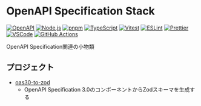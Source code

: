 # OpenAPI Specification Stack

[![OpenAPI](https://img.shields.io/badge/OpenAPI-6ba539?style=flat-square&logo=openapiinitiative&logoColor=white)](https://www.openapis.org/)
[![Node.js](https://img.shields.io/badge/Node.js-339933?style=flat-square&logo=node.js&logoColor=white)](https://nodejs.org/)
[![pnpm](https://img.shields.io/badge/pnpm-f69220?style=flat-square&logo=pnpm&logoColor=white)](https://pnpm.io/)
[![TypeScript](https://img.shields.io/badge/TypeScript-3178c6?style=flat-square&logo=typescript&logoColor=white)](https://www.typescriptlang.org/)
[![Vitest](https://img.shields.io/badge/Vitest-6e9e18?style=flat-square&logo=Vitest&logoColor=white)](https://vitest.dev/)
[![ESLint](https://img.shields.io/badge/ESLint-4b32c3?style=flat-square&logo=eslint&logoColor=white)](https://eslint.org/)
[![Prettier](https://img.shields.io/badge/Prettier-f7b93e?style=flat-square&logo=prettier&logoColor=white)](https://prettier.io/)
[![VSCode](https://img.shields.io/badge/VSCode-007acc?style=flat-square&logo=visualstudiocode&logoColor=white)](https://code.visualstudio.com/)
[![GitHub Actions](https://img.shields.io/badge/GitHub%20Actions-2088ff?style=flat-square&logo=githubactions&logoColor=white)](https://github.com/features/actions)

OpenAPI Specification関連の小物類

## プロジェクト

- [oas30-to-zod](https://github.com/macropygia/oas-stack/tree/main/packages/oas30-to-zod#readme)
    - OpenAPI Specification 3.0のコンポーネントからZodスキーマを生成する
